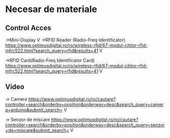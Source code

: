 # Necesar de materiale 
## Control Acces

->Mini-Display V
->RFID Reader (Radio-Freq Identificator)
https://www.optimusdigital.ro/ro/wireless-rfid/67-modul-cititor-rfid-mfrc522.html?search_query=rfid&results=41 V

->RFID Card(Radio-Freq Identificator Card)
https://www.optimusdigital.ro/ro/wireless-rfid/67-modul-cititor-rfid-mfrc522.html?search_query=rfid&results=41 V

## Video
-> Camera https://www.optimusdigital.ro/ro/cautare?controller=search&orderby=position&orderway=desc&search_query=camera+arduino&submit_search=  V

-> Senzor de miscare 
https://www.optimusdigital.ro/ro/cautare?controller=search&orderby=position&orderway=desc&search_query=senzor+de+miscare&submit_search= V


